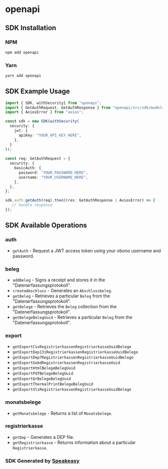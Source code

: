 # openapi

<!-- Start SDK Installation -->
## SDK Installation

### NPM

```bash
npm add openapi
```

### Yarn

```bash
yarn add openapi
```
<!-- End SDK Installation -->

## SDK Example Usage
<!-- Start SDK Example Usage -->
```typescript
import { SDK, withSecurity} from "openapi";
import { GetAuthRequest, GetAuthResponse } from "openapi/src/sdk/models/operations";
import { AxiosError } from "axios";

const sdk = new SDK(withSecurity(
  security: {
    jwt: {
      apiKey: "YOUR_API_KEY_HERE",
    },
  }
));
    
const req: GetAuthRequest = {
  security: {
    basicAuth: {
      password: "YOUR_PASSWORD_HERE",
      username: "YOUR_USERNAME_HERE",
    },
  },
};

sdk.auth.getAuth(req).then((res: GetAuthResponse | AxiosError) => {
   // handle response
});
```
<!-- End SDK Example Usage -->

<!-- Start SDK Available Operations -->
## SDK Available Operations

### auth

* `getAuth` - Request a JWT access token using your obono username and password.

### beleg

* `addBeleg` - Signs a receipt and stores it in the "Datenerfassungsprotokoll".
* `createAbschluss` - Generates an `Abschlussbeleg`.
* `getBeleg` - Retrieves a particular `Beleg` from the "Datenerfassungsprotokoll".
* `getBelege` - Retrieves the `Beleg` collection from the "Datenerfassungsprotokoll".
* `getBelegeBelegUuid` - Retrieves a particular `Beleg` from the "Datenerfassungsprotokoll".

### export

* `getExportCsvRegistrierkassenRegistrierkasseUuidBelege`
* `getExportDep131RegistrierkassenRegistrierkasseUuidBelege`
* `getExportDep7RegistrierkassenRegistrierkasseUuidBelege`
* `getExportGobdRegistrierkassenRegistrierkasseUuid`
* `getExportHtmlBelegeBelegUuid`
* `getExportPdfBelegeBelegUuid`
* `getExportQrBelegeBelegUuid`
* `getExportThermalPrintBelegeBelegUuid`
* `getExportXlsRegistrierkassenRegistrierkasseUuidBelege`

### monatsbelege

* `getMonatsbelege` - Returns a list of `Monatsbelege`.

### registrierkasse

* `getDep` - Generates a DEP file.
* `getRegistrierkasse` - Returns information about a particular `Registrierkasse`.

<!-- End SDK Available Operations -->

### SDK Generated by [Speakeasy](https://docs.speakeasyapi.dev/docs/using-speakeasy/client-sdks)
